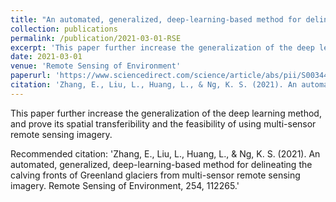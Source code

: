 ```yaml
---
title: "An automated, generalized, deep-learning-based method for delineating the calving fronts of Greenland glaciers from multi-sensor remote sensing imagery"
collection: publications
permalink: /publication/2021-03-01-RSE
excerpt: 'This paper further increase the generalization of the deep learning method, and prove its spatial transferibility and the feasibility of using multi-sensor remote sensing imagery.'
date: 2021-03-01
venue: 'Remote Sensing of Environment'
paperurl: 'https://www.sciencedirect.com/science/article/abs/pii/S0034425720306386'
citation: 'Zhang, E., Liu, L., Huang, L., & Ng, K. S. (2021). An automated, generalized, deep-learning-based method for delineating the calving fronts of Greenland glaciers from multi-sensor remote sensing imagery. Remote Sensing of Environment, 254, 112265.'
---
```

This paper further increase the generalization of the deep learning method, and prove its spatial transferibility and the feasibility of using multi-sensor remote sensing imagery.


Recommended citation: 'Zhang, E., Liu, L., Huang, L., & Ng, K. S. (2021). An automated, generalized, deep-learning-based method for delineating the calving fronts of Greenland glaciers from multi-sensor remote sensing imagery. Remote Sensing of Environment, 254, 112265.'
